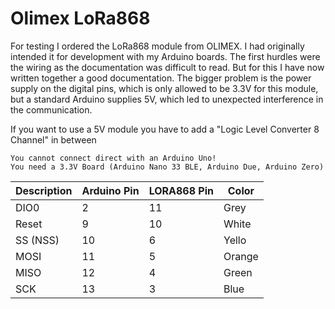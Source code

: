 # Olimex LoRa868

For testing I ordered the LoRa868 module from OLIMEX. I had originally intended it for development with my Arduino boards. 
The first hurdles were the wiring as the documentation was difficult to read. 
But for this I have now written together a good documentation. 
The bigger problem is the power supply on the digital pins, which is only allowed to be 3.3V for this module, 
but a standard Arduino supplies 5V, which led to unexpected interference in the communication. 

If you want to use a 5V module you have to add a "Logic Level Converter 8 Channel" in between

    You cannot connect direct with an Arduino Uno!
    You need a 3.3V Board (Arduino Nano 33 BLE, Arduino Due, Arduino Zero)

| Description   | Arduino Pin   | LORA868 Pin   | Color       |
| ------------- | ------------- | ------------- | ----------- |
| DIO0          | 2             | 11            | Grey        |
| Reset         | 9             | 10            | White       |
| SS (NSS)      | 10            | 6             | Yello       |
| MOSI          | 11            | 5             | Orange      |
| MISO          | 12            | 4             | Green       |
| SCK           | 13            | 3             | Blue        |
